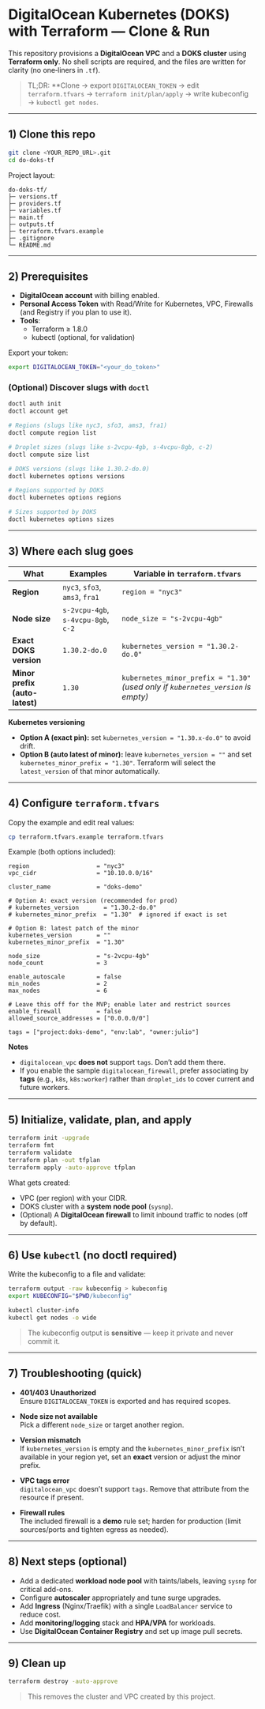 # DigitalOcean Kubernetes (DOKS) with Terraform — Clone & Run

This repository provisions a **DigitalOcean VPC** and a **DOKS cluster** using **Terraform only**. No shell scripts are required, and the files are written for clarity (no one‑liners in `.tf`).

> TL;DR: **Clone → export `DIGITALOCEAN_TOKEN` → edit `terraform.tfvars` → `terraform init/plan/apply` → write kubeconfig → `kubectl get nodes`.

---

## 1) Clone this repo

```bash
git clone <YOUR_REPO_URL>.git
cd do-doks-tf
```

Project layout:
```
do-doks-tf/
├─ versions.tf
├─ providers.tf
├─ variables.tf
├─ main.tf
├─ outputs.tf
├─ terraform.tfvars.example
├─ .gitignore
└─ README.md
```

---

## 2) Prerequisites

- **DigitalOcean account** with billing enabled.
- **Personal Access Token** with Read/Write for Kubernetes, VPC, Firewalls (and Registry if you plan to use it).
- **Tools**:
  - Terraform ≥ 1.8.0
  - kubectl (optional, for validation)

Export your token:
```bash
export DIGITALOCEAN_TOKEN="<your_do_token>"
```

### (Optional) Discover slugs with `doctl`

```bash
doctl auth init
doctl account get

# Regions (slugs like nyc3, sfo3, ams3, fra1)
doctl compute region list

# Droplet sizes (slugs like s-2vcpu-4gb, s-4vcpu-8gb, c-2)
doctl compute size list

# DOKS versions (slugs like 1.30.2-do.0)
doctl kubernetes options versions

# Regions supported by DOKS
doctl kubernetes options regions

# Sizes supported by DOKS
doctl kubernetes options sizes
```

---

## 3) Where each slug goes

| What | Examples | Variable in `terraform.tfvars` |
|---|---|---|
| **Region** | `nyc3`, `sfo3`, `ams3`, `fra1` | `region = "nyc3"` |
| **Node size** | `s-2vcpu-4gb`, `s-4vcpu-8gb`, `c-2` | `node_size = "s-2vcpu-4gb"` |
| **Exact DOKS version** | `1.30.2-do.0` | `kubernetes_version = "1.30.2-do.0"` |
| **Minor prefix (auto-latest)** | `1.30` | `kubernetes_minor_prefix = "1.30"` *(used only if `kubernetes_version` is empty)* |

**Kubernetes versioning**
- **Option A (exact pin):** set `kubernetes_version = "1.30.x-do.0"` to avoid drift.
- **Option B (auto latest of minor):** leave `kubernetes_version = ""` and set `kubernetes_minor_prefix = "1.30"`. Terraform will select the `latest_version` of that minor automatically.

---

## 4) Configure `terraform.tfvars`

Copy the example and edit real values:
```bash
cp terraform.tfvars.example terraform.tfvars
```

Example (both options included):
```hcl
region                   = "nyc3"
vpc_cidr                 = "10.10.0.0/16"

cluster_name             = "doks-demo"

# Option A: exact version (recommended for prod)
# kubernetes_version       = "1.30.2-do.0"
# kubernetes_minor_prefix  = "1.30"  # ignored if exact is set

# Option B: latest patch of the minor
kubernetes_version       = ""
kubernetes_minor_prefix  = "1.30"

node_size                = "s-2vcpu-4gb"
node_count               = 3

enable_autoscale         = false
min_nodes                = 2
max_nodes                = 6

# Leave this off for the MVP; enable later and restrict sources
enable_firewall          = false
allowed_source_addresses = ["0.0.0.0/0"]

tags = ["project:doks-demo", "env:lab", "owner:julio"]
```

**Notes**
- `digitalocean_vpc` **does not** support `tags`. Don’t add them there.
- If you enable the sample `digitalocean_firewall`, prefer associating by **tags** (e.g., `k8s`, `k8s:worker`) rather than `droplet_ids` to cover current and future workers.

---

## 5) Initialize, validate, plan, and apply

```bash
terraform init -upgrade
terraform fmt
terraform validate
terraform plan -out tfplan
terraform apply -auto-approve tfplan
```

What gets created:
- VPC (per region) with your CIDR.
- DOKS cluster with a **system node pool** (`sysnp`).
- (Optional) A **DigitalOcean firewall** to limit inbound traffic to nodes (off by default).

---

## 6) Use `kubectl` (no doctl required)

Write the kubeconfig to a file and validate:
```bash
terraform output -raw kubeconfig > kubeconfig
export KUBECONFIG="$PWD/kubeconfig"

kubectl cluster-info
kubectl get nodes -o wide
```

> The kubeconfig output is **sensitive** — keep it private and never commit it.

---

## 7) Troubleshooting (quick)

- **401/403 Unauthorized**  
  Ensure `DIGITALOCEAN_TOKEN` is exported and has required scopes.

- **Node size not available**  
  Pick a different `node_size` or target another region.

- **Version mismatch**  
  If `kubernetes_version` is empty and the `kubernetes_minor_prefix` isn’t available in your region yet, set an **exact** version or adjust the minor prefix.

- **VPC tags error**  
  `digitalocean_vpc` doesn’t support `tags`. Remove that attribute from the resource if present.

- **Firewall rules**  
  The included firewall is a **demo** rule set; harden for production (limit sources/ports and tighten egress as needed).

---

## 8) Next steps (optional)

- Add a dedicated **workload node pool** with taints/labels, leaving `sysnp` for critical add-ons.
- Configure **autoscaler** appropriately and tune surge upgrades.
- Add **Ingress** (Nginx/Traefik) with a single `LoadBalancer` service to reduce cost.
- Add **monitoring/logging** stack and **HPA/VPA** for workloads.
- Use **DigitalOcean Container Registry** and set up image pull secrets.

---

## 9) Clean up

```bash
terraform destroy -auto-approve
```

> This removes the cluster and VPC created by this project.
